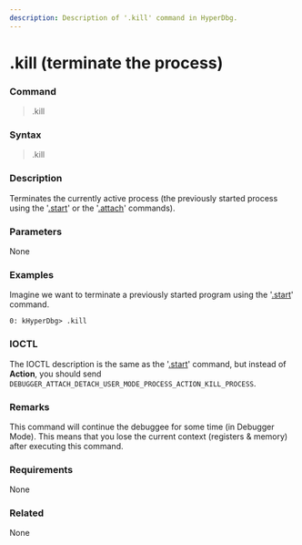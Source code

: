 ```yaml
---
description: Description of '.kill' command in HyperDbg.
---
```


# .kill (terminate the process)

### Command

> .kill

### Syntax

> .kill&#x20;

### Description

Terminates the currently active process (the previously started process using the '[.start](https://docs.hyperdbg.org/commands/meta-commands/.start)' or the '[.attach](https://docs.hyperdbg.org/commands/meta-commands/.attach)' commands).

### Parameters

None

### Examples

Imagine we want to terminate a previously started program using the '[.start](https://docs.hyperdbg.org/commands/meta-commands/.start)' command.

```
0: kHyperDbg> .kill
```

### IOCTL

The IOCTL description is the same as the '[.start](https://docs.hyperdbg.org/commands/meta-commands/.start)' command, but instead of **Action**, you should send `DEBUGGER_ATTACH_DETACH_USER_MODE_PROCESS_ACTION_KILL_PROCESS`.

### Remarks

This command will continue the debuggee for some time (in Debugger Mode). This means that you lose the current context (registers & memory) after executing this command.

### Requirements

None

### Related

None
